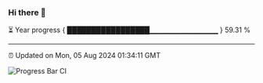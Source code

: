 ### Hi there 👋

⏳ Year progress { █████████████████▁▁▁▁▁▁▁▁▁▁▁▁▁ } 59.31 %

---

⏰ Updated on Mon, 05 Aug 2024 01:34:11 GMT

![Progress Bar CI](https://github.com/ZhaoGui/ZhaoGui/workflows/Progress%20Bar%20CI/badge.svg)
